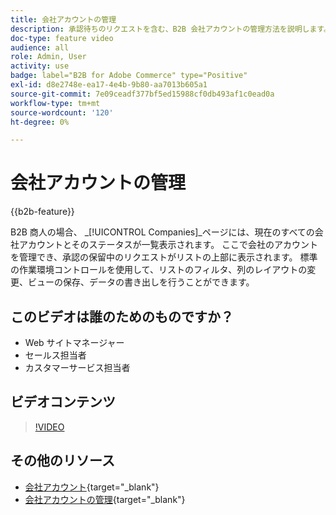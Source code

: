 ```yaml
---
title: 会社アカウントの管理
description: 承認待ちのリクエストを含む、B2B 会社アカウントの管理方法を説明します。
doc-type: feature video
audience: all
role: Admin, User
activity: use
badge: label="B2B for Adobe Commerce" type="Positive"
exl-id: d8e2748e-ea17-4e4b-9b80-aa7013b605a1
source-git-commit: 7e09ceadf377bf5ed15988cf0db493af1c0ead0a
workflow-type: tm+mt
source-wordcount: '120'
ht-degree: 0%

---
```


# 会社アカウントの管理

{{b2b-feature}}

B2B 商人の場合、 _[!UICONTROL Companies]_ページには、現在のすべての会社アカウントとそのステータスが一覧表示されます。 ここで会社のアカウントを管理でき、承認の保留中のリクエストがリストの上部に表示されます。 標準の作業環境コントロールを使用して、リストのフィルタ、列のレイアウトの変更、ビューの保存、データの書き出しを行うことができます。

## このビデオは誰のためのものですか？

- Web サイトマネージャー
- セールス担当者
- カスタマーサービス担当者

## ビデオコンテンツ

>[!VIDEO](https://video.tv.adobe.com/v/344447?quality=12&learn=on)

## その他のリソース

- [会社アカウント](https://experienceleague.adobe.com/docs/commerce-admin/b2b/companies/account-companies.html){target="_blank"}
- [会社アカウントの管理](https://experienceleague.adobe.com/docs/commerce-admin/b2b/companies/account-company-manage.html){target="_blank"}
